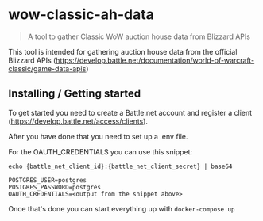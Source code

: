 # wow-classic-ah-data

> A tool to gather Classic WoW auction house data from Blizzard APIs

This tool is intended for gathering auction house data from the official Blizzard APIs (https://develop.battle.net/documentation/world-of-warcraft-classic/game-data-apis)

## Installing / Getting started

To get started you need to create a Battle.net account and register a client (https://develop.battle.net/access/clients).

After you have done that you need to set up a .env file.

For the OAUTH_CREDENTIALS you can use this snippet:

```shell
echo {battle_net_client_id}:{battle_net_client_secret} | base64
```

```shell
POSTGRES_USER=postgres
POSTGRES_PASSWORD=postgres
OAUTH_CREDENTIALS=<output from the snippet above>
```

Once that's done you can start everything up with `docker-compose up`
